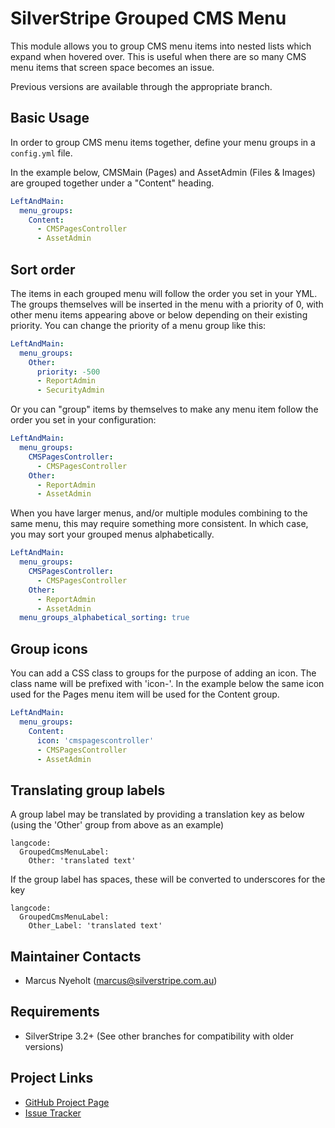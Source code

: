# SilverStripe Grouped CMS Menu

This module allows you to group CMS menu items into nested lists which expand when hovered over. This is useful when 
there are so many CMS menu items that screen space becomes an issue.

Previous versions are available through the appropriate branch.

## Basic Usage

In order to group CMS menu items together, define your menu groups in a `config.yml` file.

In the example below, CMSMain (Pages) and AssetAdmin (Files &amp; Images) are grouped
together under a "Content" heading.

```yml
LeftAndMain:
  menu_groups:
    Content:
      - CMSPagesController
      - AssetAdmin
```

## Sort order

The items in each grouped menu will follow the order you set in your YML. The groups 
themselves will be inserted in the menu with a priority of 0, with other menu items 
appearing above or below depending on their existing priority.
You can change the priority of a menu group like this:

```yml
LeftAndMain:
  menu_groups:
    Other:
      priority: -500
      - ReportAdmin
      - SecurityAdmin
```

Or you can "group" items by themselves to make any menu item follow the order you set in your configuration:

```yml
LeftAndMain:
  menu_groups:
    CMSPagesController:
      - CMSPagesController
    Other:
      - ReportAdmin
      - AssetAdmin
```

When you have larger menus, and/or multiple modules combining to the same menu, this may require something more consistent. In which case, you may sort your grouped menus alphabetically.

```yml
LeftAndMain:
  menu_groups:
    CMSPagesController:
      - CMSPagesController
    Other:
      - ReportAdmin
      - AssetAdmin
  menu_groups_alphabetical_sorting: true
```

## Group icons

You can add a CSS class to groups for the purpose of adding an icon. The class name will be prefixed with 'icon-'.
In the example below the same icon used for the Pages menu item will be used for the Content group.

```yml
LeftAndMain:
  menu_groups:
    Content:
      icon: 'cmspagescontroller'
      - CMSPagesController
      - AssetAdmin
```

## Translating group labels

A group label may be translated by providing a translation key as below (using
the 'Other' group from above as an example)

```
langcode:
  GroupedCmsMenuLabel:
    Other: 'translated text'
```

If the group label has spaces, these will be converted to underscores for the 
key

```
langcode:
  GroupedCmsMenuLabel:
    Other_Label: 'translated text'
```

## Maintainer Contacts

* Marcus Nyeholt (<marcus@silverstripe.com.au>)

## Requirements

* SilverStripe 3.2+ (See other branches for compatibility with older versions)

## Project Links

* [GitHub Project Page](https://github.com/ajshort/silverstripe-grouped-cms-menu)
* [Issue Tracker](https://github.com/ajshort/silverstripe-grouped-cms-menu/issues)
